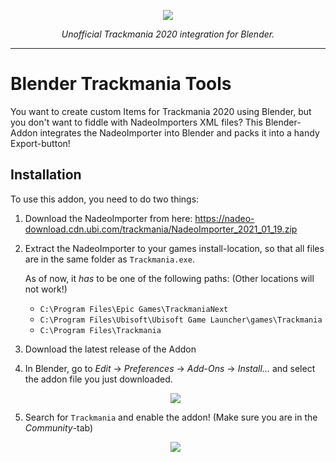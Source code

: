 <p align="center">
  <img src="https://ubistatic19-a.akamaihd.net/ubicomstatic/de-de/global/search-thumbnail/trackmania_search_362083.jpg"/>
  <p align="center"><em>Unofficial Trackmania 2020 integration for Blender.</em></p>
</p>

---

# Blender Trackmania Tools

You want to create custom Items for Trackmania 2020 using Blender, but you don't want to fiddle with NadeoImporters XML files? This Blender-Addon integrates the NadeoImporter into Blender and packs it into a handy Export-button!

## Installation

To use this addon, you need to do two things:

 1. Download the NadeoImporter from here: https://nadeo-download.cdn.ubi.com/trackmania/NadeoImporter_2021_01_19.zip
 2. Extract the NadeoImporter to your games install-location, so that all files are in the same folder as `Trackmania.exe`. 
 
    As of now, it *has* to be one of the following paths: (Other locations will not work!)
 
    - `C:\Program Files\Epic Games\TrackmaniaNext`
    - `C:\Program Files\Ubisoft\Ubisoft Game Launcher\games\Trackmania`
    - `C:\Program Files\Trackmania`
    
 3. Download the latest release of the Addon
 4. In Blender, go to *Edit* -> *Preferences* -> *Add-Ons* -> *Install...* and select the addon file you just downloaded.

    <p align="center">
      <img src="https://user-images.githubusercontent.com/11406580/107147551-f5f87b00-694e-11eb-8cbd-082abfffdc56.png"/>
    </p>

 5. Search for `Trackmania` and enable the addon! (Make sure you are in the *Community*-tab)
 
    <p align="center">
      <img src="https://user-images.githubusercontent.com/11406580/107147618-4d96e680-694f-11eb-8546-9962eba1f5b0.png"/>
    </p>
    
